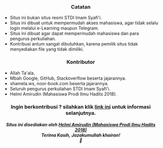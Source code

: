 


<h3 align="center">Catatan</h3>

- Situs ini bukan situs resmi STDI Imam Syafi'i.
- Situs ini dibuat untuk mempermudah akses mahasiswa, agar tidak selalu login melalui e-Learning maupun Telegram.
- Situs ini dibuat agar dapat mempermudah mahasiswa dan para pengurus perkuliahan.
- Kontribusi antum sangat dibutuhkan, karena pemilik situs tidak menyediakan file yang tidak dimiliki.


<h3 align="center">Kontributor</h3>

- Allah Ta'ala.
- Mbah Google, GitHub, Stackoverflow beserta jajarannya.
- shamela.ws, noor-book.com beserta jajarannya.
- Seluruh pengurus perkuliahan STDI Imam Syafi'i.
- Helmi Amirudin (Mahasiswa Prodi Ilmu Hadits 2018).

<h3 align="center">Ingin berkontribusi ? silahkan klik <a href="https://github.com/helmiau/stdiis/wiki/Wiki-Kumpulan-Materi-Perkuliahan-STDI-Imam-Syafi'i-Jember">link ini</a> untuk informasi selanjutnya.</h3>


<h5 align="center">Situs ini disediakan oleh <a href="http://www.helmiau.com">Helmi Amirudin (Mahasiswa Prodi Ilmu Hadits 2018)</a><br>Terima Kasih, Jazakumullah khairan!<br>🤝</h5>
